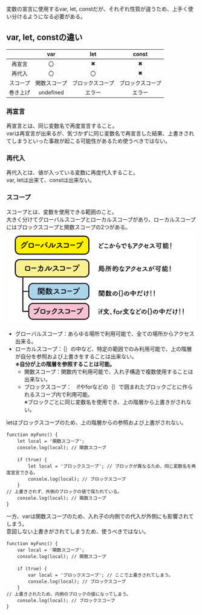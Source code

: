変数の宣言に使用するvar, let, constだが、それぞれ性質が違うため、上手く使い分けるようになる必要がある。  
## var, let, constの違い  
|          | var          | let              | const            | 
| :--------: | :------------: |  :------------:  |  :------------:  | 
| 再宣言   | 〇           | ✖               | ✖               | 
| 再代入   | 〇           | 〇               | ✖               | 
| スコープ | 関数スコープ | ブロックスコープ | ブロックスコープ | 
| 巻き上げ | undefined    | エラー           | エラー           | 
### 再宣言
再宣言とは、同じ変数名で再度宣言すること。  
varは再宣言が出来るが、気づかずに同じ変数名で再宣言した結果、上書きされてしまうといった事故が起こる可能性があるため使うべきではない。

###  再代入
再代入とは、値が入っている変数に再度代入すること。  
var, letは出来て、constは出来ない。

### スコープ
スコープとは、変数を使用できる範囲のこと。  
大きく分けてグローバルスコープとローカルスコープがあり、ローカルスコープにはブロックスコープと関数スコープの2つがある。
![scope](https://github.com/uchas0120/TIL/blob/main/images/scope.png)
- グローバルスコープ：あらゆる場所で利用可能で、全ての場所からアクセス出来る。
- ローカルスコープ：｛｝の中など、特定の範囲でのみ利用可能で、上の階層が自分を参照および上書きをすることは出来ない。  
  **※自分が上の階層を参照することは可能。**
  - 関数スコープ：関数内で利用可能で、入れ子構造で複数使用することは出来ない。
  - ブロックスコープ：　ifやforなどの｛｝で囲まれたブロックごとに作られるスコープ内で利用可能。  
※ブロックごとに同じ変数名を使用でき、上の階層から上書きがされない。

letはブロックスコープのため、上の階層からの参照および上書がされない。  
```
function myFunc() {
    let local = '関数スコープ';
    console.log(local); // 関数スコープ

    if (true) {
        let local = 'ブロックスコープ'; // ブロックが異なるため、同じ変数名を再度宣言できる。
        console.log(local); // ブロックスコープ
    }
// 上書きされず、外側のブロックの値で保たれている。
    console.log(local); // 関数スコープ
}
```

一方、varは関数スコープのため、入れ子の内側での代入が外側にも影響されてしまう。  
意図しない上書きがされてしまうため、使うべきではない。
```
function myFunc() {
    var local = '関数スコープ';
    console.log(local); // 関数スコープ

    if (true) {
        var local = 'ブロックスコープ'; // ここで上書きされてしまう。
        console.log(local); // ブロックスコープ
    }
// 上書きされたため、内側のブロックの値になってしまう。
    console.log(local); // ブロックスコープ
}
```

